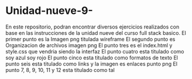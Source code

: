 # Unidad-nueve-9-

En este repositorio, podran encontrar diversos ejercicios realizados con base en las instrucciones de la unidad nueve del curso full stack basico.
El primer punto es la Imagen png titulada wireframe
El segundo punto es Organizacion de archivos imagen png
El punto tres es el index.html y style.css que vendria siendo la interfaz
El punto cuatro esta titulado como soy azul soy rojo
El punto cinco esta titulado como formatos de texto
El punto seis esta titulado como links y la imagen es enlaces punto png
El punto 7, 8, 9, 10, 11 y 12 esta titulado como tal
